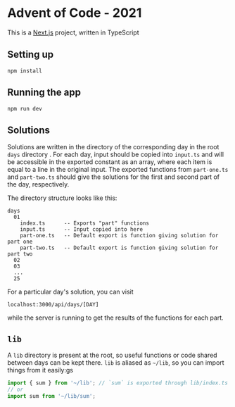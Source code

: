 # Advent of Code - 2021

This is a [Next.js](https://nextjs.org/) project, written in TypeScript

## Setting up

```
npm install
```

## Running the app

```
npm run dev
```

## Solutions

Solutions are written in the directory of the corresponding day in the root
`days` directory . For each day, input should be copied into `input.ts` and
will be accessible in the exported constant as an array, where each item is
equal to a line in the original input. The exported functions from
`part-one.ts` and `part-two.ts` should give the solutions for the first and
second part of the day, respectively.

The directory structure looks like this:

```
days
  01
    index.ts      -- Exports "part" functions
    input.ts      -- Input copied into here
    part-one.ts   -- Default export is function giving solution for part one
    part-two.ts   -- Default export is function giving solution for part two
  02
  03
  ...
  25
```

For a particular day's solution, you can visit

```
localhost:3000/api/days/[DAY]
```

while the server is running to get the results of the functions for each part.

## `lib`

A `lib` directory is present at the root, so useful functions or
code shared between days can be kept there. `lib` is aliased as `~/lib`,
so you can import things from it easily:gs

```ts
import { sum } from '~/lib'; // `sum` is exported through lib/index.ts
// or
import sum from '~/lib/sum';
```
